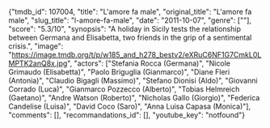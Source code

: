 {"tmdb_id": 107004, "title": "L'amore fa male", "original_title": "L'amore fa male", "slug_title": "l-amore-fa-male", "date": "2011-10-07", "genre": [""], "score": "5.3/10", "synopsis": "A holiday in Sicily tests the relationship between Germana and Elisabetta, two friends in the grip of a sentimental crisis.", "image": "https://image.tmdb.org/t/p/w185_and_h278_bestv2/eXRuC6NF1G7CmkL0LMPTK2anQ8x.jpg", "actors": ["Stefania Rocca (Germana)", "Nicole Grimaudo (Elisabetta)", "Paolo Briguglia (Gianmarco)", "Diane Fleri (Antonia)", "Claudio Bigagli (Massimo)", "Stefano Dionisi (Aldo)", "Giovanni Corrado (Luca)", "Gianmarco Pozzecco (Alberto)", "Tobias Helmreich (Gaetano)", "Andre Watson (Roberto)", "Nicholas Gallo (Giorgio)", "Federica Candelise (Luisa)", "David Coco (Saro)", "Anna Luisa Capasa (Monica)"], "comments": [], "recommandations_id": [], "youtube_key": "notfound"}
